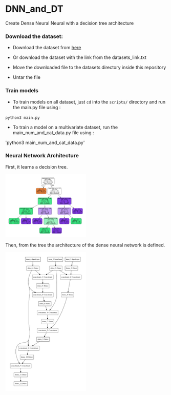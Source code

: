 # DNN_and_DT
Create Dense Neural Neural with a decision tree architecture


### Download the dataset:
* Download the dataset from [here](https://drive.google.com/drive/folders/1cr3L_qjH5-QF0zj-A2PSdlE6gfU1R3xs?usp=sharing)

* Or download the dataset with the link from the datasets_link.txt
* Move the downloaded file to the datasets directory inside this repository
* Untar the file


### Train models
* To train models on all dataset, just `cd` into the `scripts/` directory and run the main.py file using :

`python3 main.py` 

* To train a model on a multivariate dataset, run the main_num_and_cat_data.py file using :

'python3 main_num_and_cat_data.py'

### Neural Network Architecture
First, it learns a decision tree.

<img src="images/decision_tree_iris.jpg" alt="alt text" width="50%" height="50%">

Then, from the tree the architecture of the dense neural network is defined.

<img src="images/model_architecture_iris.jpg" alt="alt text" width="50%" height="50%">

